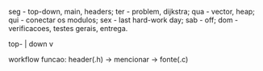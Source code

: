 seg - top-down, main, headers;
ter - problem, dijkstra;
qua - vector, heap;
qui - conectar os modulos;
sex - last hard-work day;
sab - off;
dom - verificacoes, testes gerais, entrega.

top- |
down v

workflow funcao:
header(.h) -> mencionar -> fonte(.c)